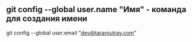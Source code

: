 ## git config --global user.name "Имя" - команда для создания имени
git config --global user.email "dev@tararoutray.com"